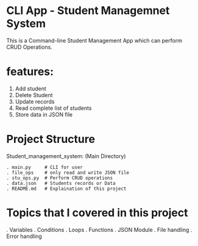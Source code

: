 # CLI App - Student Managemnet System

This is a Command-line Student Management App which can perform CRUD Operations. 

# features:

1. Add student
2. Delete Student
3. Update records
4. Read complete list of students
5. Store data in JSON file

# Project Structure

Student_management_system:  (Main Directory)

    . main.py     # CLI for user
    . file_ops    # only read and write JSON file
    . stu_ops.py  # Perform CRUD operations
    . data.json   # Students records or Data 
    . README.md   # Explaination of this project   

# Topics that I covered in this project

. Variables
. Conditions
. Loops
. Functions
. JSON Module
. File handling
. Error handling
